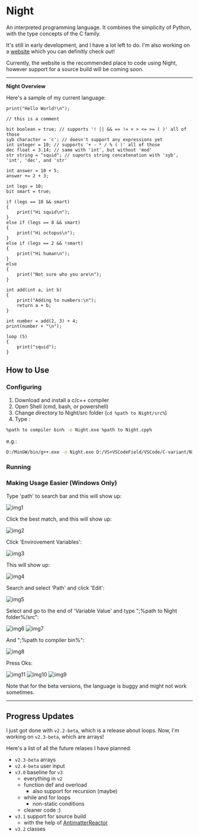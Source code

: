 # Night

An interpreted programming language. It combines the simplicity of Python, with the type concepts of the C family.


It's still in early development, and I have a lot left to do. I'm also working on a [website](https://night-web.dynamicsquid.repl.co/) which you can definitly check out!

Currently, the website is the recommended place to code using Night, however support for a source build will be coming soon.

---

**Night Overview**

Here's a sample of my current language:

```night
print("Hello World!\n");

// this is a comment

bit boolean = true; // supports '! || && == != < > <= >= ( )' all of those
syb character = 'c'; // doesn't support any expressions yet
int integer = 10; // supports '+ - * / % ( )' all of those
dec float = 3.14; // same with 'int', but without 'mod'
str string = "squid"; // suports string concatenation with 'syb', 'int', 'dec', and 'str'

int answer = 10 + 5;
answer += 2 + 3;

int legs = 10;
bit smart = true;

if (legs == 10 && smart)
{
    print("Hi squid\n");
}
else if (legs == 8 && smart)
{
    print("Hi octopus\n");
}
else if (legs == 2 && !smart)
{
    print("Hi human\n");
}
else
{
    print("Not sure who you are\n");
}

int add(int a, int b)
{
    print("Adding to numbers:\n");
    return a + b;
}

int number = add(2, 3) + 4;
print(number + "\n");

loop (5)
{
    print("squid");
}
```

## How to Use

### Configuring

1. Download and install a c/c++ compiler
2. Open Shell (cmd, bash, or powershell)
3. Change directory to Night/src folder (`cd %path to Night/src%`)
4. Type :

```bash
%path to compiler bin% -o Night.exe %path to Night.cpp%
```

e.g.:

```bash
D:/MinGW/bin/g++.exe -o Night.exe D:/VS+VSCodeField/VSCode/C-variant/Night/src/Night.cpp
```

### Running

### Making Usage Easier (Windows Only)

Type 'path' to search bar and this will show up:

![img1](/instructionimage/1.png "'Edit the system envirovment variable' Button")

Click the best match, and this will show up:

![img2](/instructionimage/2.png "'System Properties' Window")

Click 'Envirovement Variables':

![img3](/instructionimage/3.png "Button with 'Envirovement Variables' as the Label")

This will show up:

![img4](/instructionimage/4.png "'Envirovement Variables' Window")

Search and select 'Path' and click 'Edit':

![img5](/instructionimage/5.png "'Path' as System Variable and 'Edit...' Button")

Select and go to the end of 'Variable Value' and type ";%path to Night folder%/src":

![img6](/instructionimage/6.png "'Path Variable' Window")
![img7](/instructionimage/7.png "'D:\VS+VSCodeField\VSCode\C-variant\Night\src'")

And ";%path to compiler bin%":

![img8](/instructionimage/8.png "'D:\MinGW\bin'")

Press Oks:

![img11](/instructionimage/11.png "'Ok' button")
![img10](/instructionimage/10.png "'Ok' button")
![img9](/instructionimage/9.png "'Ok' button")

Note that for the beta versions, the language is buggy and might not work sometimes.

---

## Progress Updates

I just got done with `v2.2-beta`, which is a release about loops. Now, I'm working on `v2.3-beta`, which are arrays!

Here's a list of all the future relases I have planned:

- `v2.3-beta` arrays
- `v2.4-beta` user input
- `v3.0` baseline for `v3`
  - everything in `v2`
  - function def and overload
    - also support for recursion (maybe)
  - while and for loops
    - non-static conditions
  - cleaner code :)
- `v3.1` support for source build
  - with the help of [AntimatterReactor](https://github.com/AntimatterReactor)
- `v3.2` classes
